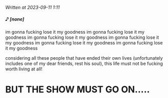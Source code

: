 *Written at 2023-09-11 1:11*

##### ♪ [*none*]

im gonna fucking lose it my goodness
im gonna fucking lose it my goodness
im gonna fucking lose it my goodness
im gonna fucking lose it my goodness
im gonna fucking lose it my goodness
im gonna fucking lose it my goodness

considering all these people that have ended their own lives (unfortunately includes one of my dear friends, rest his soul), this life must not be fucking worth living at all! 
# **BUT THE SHOW MUST GO ON.....**